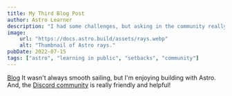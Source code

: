 ```yaml
---
title: My Third Blog Post
author: Astro Learner
description: "I had some challenges, but asking in the community really helped!"
image:
    url: "https://docs.astro.build/assets/rays.webp"
    alt: "Thumbnail of Astro rays."
pubDate: 2022-07-15
tags: ["astro", "learning in public", "setbacks", "community"]
---
```

<a href="/astro-fun/blog/">Blog</a>
It wasn't always smooth sailing, but I'm enjoying building with Astro. And, the [Discord community](https://astro.build/chat) is really friendly and helpful!